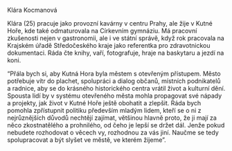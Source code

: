 ﻿Klára Kocmanová

Klára (25) pracuje jako provozní kavárny v centru Prahy, ale žije v Kutné Hoře, kde také odmaturovala na Církevním gymnáziu. Má pracovní zkušenosti nejen v gastronomii, ale i ve státní správě, když rok pracovala na Krajském úřadě Středočeského kraje jako referentka pro zdravotnickou dokumentaci. Ráda čte knihy, vaří, fotografuje, hraje na baskytaru a jezdí na koni.

“Přála bych si, aby Kutná Hora byla městem s otevřeným přístupem. Město potřebuje vítr do plachet, spolupráci a dialog občanů, místních podnikatelů a radnice, aby se do krásného historického centra vrátil život a kulturní dění. Spousta lidí by v systému otevřeného města mohla propagovat své nápady a projekty, jak život v Kutné Hoře ještě obohatit a zlepšit. Ráda bych pomohla zpřístupnit politiku především mladým lidem, kteří se o ni z nejrůznějších důvodů nechtějí zajímat, většinou hlavně proto, že ji mají za něco zkostnatělého a prohnilého, od čeho je lepší se držet dál. Jenže pokud nebudete rozhodovat o věcech vy, rozhodnou za vás jiní. Naučme se tedy spolupracovat a být slyšet ve městě, ve kterém žijeme”.


